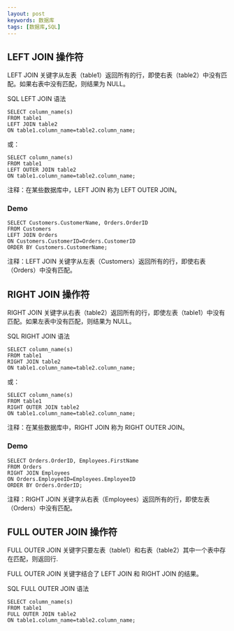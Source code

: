 ```yaml
---
layout: post
keywords: 数据库
tags: [数据库,SQL]
---
```


LEFT JOIN 操作符
-------------------
LEFT JOIN 关键字从左表（table1）返回所有的行，即使右表（table2）中没有匹配。如果右表中没有匹配，则结果为 NULL。

SQL LEFT JOIN 语法

	SELECT column_name(s)
	FROM table1
	LEFT JOIN table2
	ON table1.column_name=table2.column_name;
或：

	SELECT column_name(s)
	FROM table1
	LEFT OUTER JOIN table2
	ON table1.column_name=table2.column_name;
	
注释：在某些数据库中，LEFT JOIN 称为 LEFT OUTER JOIN。

### Demo
	SELECT Customers.CustomerName, Orders.OrderID
	FROM Customers
	LEFT JOIN Orders
	ON Customers.CustomerID=Orders.CustomerID
	ORDER BY Customers.CustomerName;
注释：LEFT JOIN 关键字从左表（Customers）返回所有的行，即使右表（Orders）中没有匹配。
	
	
RIGHT JOIN 操作符
-------------------
RIGHT JOIN 关键字从右表（table2）返回所有的行，即使左表（table1）中没有匹配。如果左表中没有匹配，则结果为 NULL。

SQL RIGHT JOIN 语法

	SELECT column_name(s)
	FROM table1
	RIGHT JOIN table2
	ON table1.column_name=table2.column_name;
或：

	SELECT column_name(s)
	FROM table1
	RIGHT OUTER JOIN table2
	ON table1.column_name=table2.column_name;
	
注释：在某些数据库中，RIGHT JOIN 称为 RIGHT OUTER JOIN。

### Demo
	SELECT Orders.OrderID, Employees.FirstName
	FROM Orders
	RIGHT JOIN Employees
	ON Orders.EmployeeID=Employees.EmployeeID
	ORDER BY Orders.OrderID;
注释：RIGHT JOIN 关键字从右表（Employees）返回所有的行，即使左表（Orders）中没有匹配。
	
FULL OUTER JOIN 操作符
-------------------
FULL OUTER JOIN 关键字只要左表（table1）和右表（table2）其中一个表中存在匹配，则返回行.

FULL OUTER JOIN 关键字结合了 LEFT JOIN 和 RIGHT JOIN 的结果。

SQL FULL OUTER JOIN 语法

	SELECT column_name(s)
	FROM table1
	FULL OUTER JOIN table2
	ON table1.column_name=table2.column_name;

